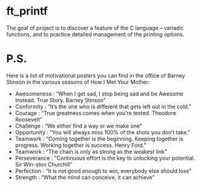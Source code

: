 # ft_printf
The goal of project is to discover a feature of the C language – variadic functions, and to practice detailed management of the printing options.

# P.S.

Here is a list of motivational posters you can find in the office of Barney Stinson in the various seasons of How I Met Your Mother:
- Awesomeness : “When I get sad, I stop being sad and be Awesome Instead. True Story. Barney Stinson”
- Conformity : “It’s the one who is different that gets left out in the cold.”
- Courage : “True greatness comes when you’re tested. Theodore Roosevelt”
- Challenge : “We either find a way or we make one”
- Opportunity : “You will always miss 100% of the shots you don’t take.”
- Teamwork : “Coming together is the beginning. Keeping together is progress. Working together is success. Henry Ford.”
- Teamwork : “The chain is only as strong as the weakest link”
- Perseverance : “Continuous effort is the key to unlocking your potential. Sir Win-ston Churchill”
- Perfection : “It is not good enough to win, everybody else should lose”
- Strength : “What the mind can conceive, it can achieve"
